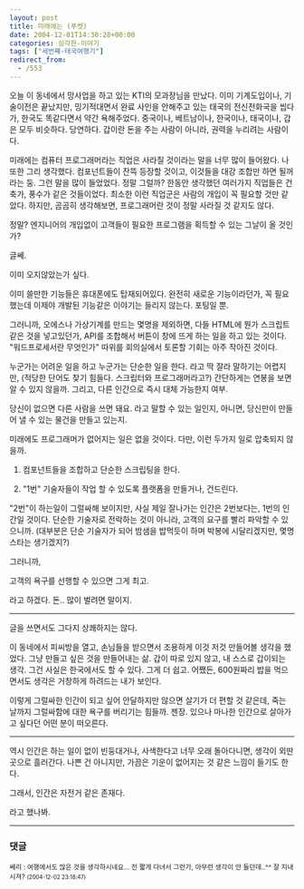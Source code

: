 ```yaml
---
layout: post
title: 미래에는 (푸켓)
date: 2004-12-01T14:30:28+00:00
categories: 심각한-이야기
tags: ["세번째-태국여행기"]
redirect_from:
  - /553
---
```


오늘 이 동네에서 망사업을 하고 있는 KTI의 모과장님을 만났다. 이미 기계도입이나, 기술이전은 끝났지만, 밍기적대면서 완료 사인을 안해주고 있는 태국의 전신전화국을 씹다가, 한국도 똑같다면서 약간 욕해주었다. 중국이나, 베트남이나, 한국이나, 태국이나, 갑은 모두 비슷하다. 당연하다. 갑이란 돈을 주는 사람이 아니라, 권력을 누리려는 사람이다.

미래에는 컴퓨터 프로그래머라는 직업은 사라질 것이라는 말을 너무 많이 들어왔다. 나 또한 그리 생각했다. 컴포넌트들이 잔뜩 등장할 것이고, 이것들을 대강 조합만 하면 될꺼라는 둥. 그런 말을 많이 들었었다. 정말 그럴까? 한동안 생각했던 여러가지 직업들은 건축가, 풍수가 같은 것들이었다. 최소한 이런 직업군은 사람의 개입이 꼭 필요할 것만 같았다. 하지만, 곰곰히 생각해보면, 프로그래머란 것이 정말 사라질 것 같지도 않다.

정말? 엔지니어의 개입없이 고객들이 필요한 프로그램을 획득할 수 있는 그날이 올 것인가?

글쎄.

이미 오지않았는가 싶다.

이미 쓸만한 기능들은 휴대폰에도 탑재되어있다. 완전히 새로운 기능이라던가, 꼭 필요했는데 이제야 개발된 기능같은 이야기는 들리지 않는다. 포팅일 뿐.

그러니까, 오에스나 가상기계를 만드는 몇명을 제외하면, 다들 HTML에 뭔가 스크립트 같은 것을 넣고있던가, API를 조합해서 버튼이 창에 뜨게 하는 일을 하고 있는 것이다. "워드프로세서란 무엇인가" 따위를 회의실에서 토론할 기회는 아주 작아진 것이다.

누군가는 어려운 일을 하고 누군가는 단순한 일을 한다. 라고 딱 잘라 말하기는 어렵지만, (적당한 단어도 찾기 힘들다. 스크립터와 프로그래머라고?) 간단하게는 연봉을 보면 알 수 있지 않을까. 그리고, 다른 인간으로 즉시 대체 가능한지 여부.

당신이 없으면 다른 사람을 쓰면 돼요. 라고 말할 수 있는 일인지, 아니면, 당신만이 만들어 낼 수 있는 물건을 만들고 있는지.

미래에도 프로그래머가 없어지는 일은 없을 것이다. 다만, 이런 두가지 일로 압축되지 않을까.

1. 컴포넌트들을 조합하고 단순한 스크립팅을 한다.

2. "1번" 기술자들이 작업 할 수 있도록 플랫폼을 만들거나, 건드린다.

"2번"이 하는일이 그럴싸해 보이지만, 사실 제일 잘나가는 인간은 2번보다는, 1번의 인간일 것이다. 단순한 기술자로 전락하는 것이 아니라, 고객의 요구를 빨리 파악할 수 있으니까. (대부분은 단순 기술자가 되어 밤샘을 밥먹듯이 하며 박봉에 시달리겠지만, 몇명 스타는 생기겠지?)

그러니까,

고객의 욕구를 선행할 수 있으면 그게 최고.

라고 하겠다. 돈.. 많이 벌려면 말이지.

---

글을 쓰면서도 그다지 상쾌하지는 않다.

이 동네에서 피씨방을 열고, 손님들을 받으면서 조용하게 이것 저것 만들어볼 생각을 했었다. 그냥 만들고 싶은 것을 만들어내는 삶. 갑이 따로 있지 않고, 내 스스로 갑이되는 생각. 그건 사실은 한국에서도 할 수 있다. 그게 더 쉽고. 어쨌든, 600원짜리 밥을 먹으면서도 생각은 거창하게 하려드는 내가 보인다.

이렇게 그럴싸한 인간이 되고 싶어 안달하지만 않으면 살기가 더 편할 것 같은데, 죽는 날까지 그럴싸함에 대한 욕구를 버리기는 힘들까. 젠장. 있으나 마나한 인간으로 살아가고 싶다던 어떤 분이 떠오른다.

---

역시 인간은 하는 일이 없이 빈둥대거나, 사색한다고 너무 오래 돌아다니면, 생각이 외딴 곳으로 흘러간다. 나쁜 건 아니지만, 가끔은 기운이 없어지는 것 같은 느낌이 들기도 한다.

그래서, 인간은 자전거 같은 존재다.

라고 했나봐.

* * *

### 댓글



<!--- cmt:929 --->
<!--- mail: --->
<!--- parent:0 --->

<small class=comment>쎄리 : 여행에서도 많은 것을 생각하시네요... 전 짧게 다녀서 그런가, 아무런 생각이 안 들던데..^^ 잘 지내시져? <small>(2004-12-02 23:18:47)</small></small>

